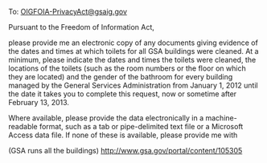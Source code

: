 To: OIGFOIA-PrivacyAct@gsaig.gov

Pursuant to the Freedom of Information Act,

please provide me an electronic copy of any documents giving evidence of the dates and times at which toilets for all GSA buildings were cleaned. At a minimum, please indicate the dates and times the toilets were cleaned, the locations of the toilets (such as the room numbers or the floor on which they are located) and the gender of the bathroom for every building managed by the General Services Administration from January 1, 2012 until the date it takes you to complete this request, now or sometime after February 13, 2013. 

Where available, please provide the data electronically in a machine-readable format, such as a tab or pipe-delimited text file or a Microsoft Access data file. If none of these is available, please provide me with


(GSA runs all the buildings)
http://www.gsa.gov/portal/content/105305
